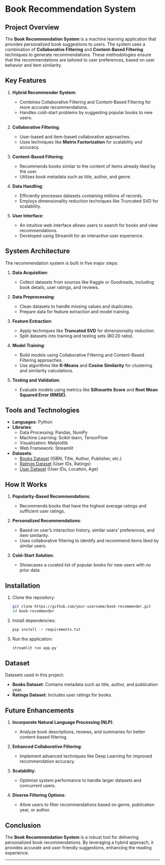 # Book Recommendation System

## Project Overview
The **Book Recommendation System** is a machine learning application that provides personalized book suggestions to users. The system uses a combination of **Collaborative Filtering** and **Content-Based Filtering** techniques to generate recommendations. These methodologies ensure that the recommendations are tailored to user preferences, based on user behavior and item similarity.

## Key Features
1. **Hybrid Recommender System**:
   - Combines Collaborative Filtering and Content-Based Filtering for more accurate recommendations.
   - Handles cold-start problems by suggesting popular books to new users.

2. **Collaborative Filtering**:
   - User-based and item-based collaborative approaches.
   - Uses techniques like **Matrix Factorization** for scalability and accuracy.

3. **Content-Based Filtering**:
   - Recommends books similar to the content of items already liked by the user.
   - Utilizes book metadata such as title, author, and genre.

4. **Data Handling**:
   - Efficiently processes datasets containing millions of records.
   - Employs dimensionality reduction techniques like Truncated SVD for scalability.

5. **User Interface**:
   - An intuitive web interface allows users to search for books and view recommendations.
   - Developed using Streamlit for an interactive user experience.

## System Architecture
The recommendation system is built in five major steps:

1. **Data Acquisition**:
   - Collect datasets from sources like Kaggle or Goodreads, including book details, user ratings, and reviews.

2. **Data Preprocessing**:
   - Clean datasets to handle missing values and duplicates.
   - Prepare data for feature extraction and model training.

3. **Feature Extraction**:
   - Apply techniques like **Truncated SVD** for dimensionality reduction.
   - Split datasets into training and testing sets (80:20 ratio).

4. **Model Training**:
   - Build models using Collaborative Filtering and Content-Based Filtering approaches.
   - Use algorithms like **K-Means** and **Cosine Similarity** for clustering and similarity calculations.

5. **Testing and Validation**:
   - Evaluate models using metrics like **Silhouette Score** and **Root Mean Squared Error (RMSE)**.

## Tools and Technologies
- **Languages**: Python
- **Libraries**:
  - Data Processing: Pandas, NumPy
  - Machine Learning: Scikit-learn, TensorFlow
  - Visualization: Matplotlib
  - Web Framework: Streamlit
- **Datasets**:
  - [Books Dataset](https://github.com/Vishal3550/Book_recommender_system/blob/main/Books.csv) (ISBN, Title, Author, Publisher, etc.)
  - [Ratings Dataset](https://github.com/Vishal3550/Book_recommender_system/blob/main/Ratings.csv) (User IDs, Ratings)
  - [User Dataset](https://github.com/Vishal3550/Book_recommender_system/blob/main/Users.csv) (User IDs, Location, Age)

## How It Works
1. **Popularity-Based Recommendations**:
   - Recommends books that have the highest average ratings and sufficient user ratings.

2. **Personalized Recommendations**:
   - Based on user’s interaction history, similar users’ preferences, and item similarity.
   - Uses collaborative filtering to identify and recommend items liked by similar users.

3. **Cold-Start Solution**:
   - Showcases a curated list of popular books for new users with no prior data.

## Installation
1. Clone the repository:
   ```bash
   git clone https://github.com/your-username/book-recommender.git
   cd book-recommender
   ```
2. Install dependencies:
   ```bash
   pip install -r requirements.txt
   ```
3. Run the application:
   ```bash
   streamlit run app.py
   ```

## Dataset
Datasets used in this project:
- **Books Dataset**: Contains metadata such as title, author, and publication year.
- **Ratings Dataset**: Includes user ratings for books.

## Future Enhancements
1. **Incorporate Natural Language Processing (NLP)**:
   - Analyze book descriptions, reviews, and summaries for better content-based filtering.

2. **Enhanced Collaborative Filtering**:
   - Implement advanced techniques like Deep Learning for improved recommendation accuracy.

3. **Scalability**:
   - Optimize system performance to handle larger datasets and concurrent users.

4. **Diverse Filtering Options**:
   - Allow users to filter recommendations based on genre, publication year, or author.

## Conclusion
The **Book Recommendation System** is a robust tool for delivering personalized book recommendations. By leveraging a hybrid approach, it provides accurate and user-friendly suggestions, enhancing the reading experience.

---
